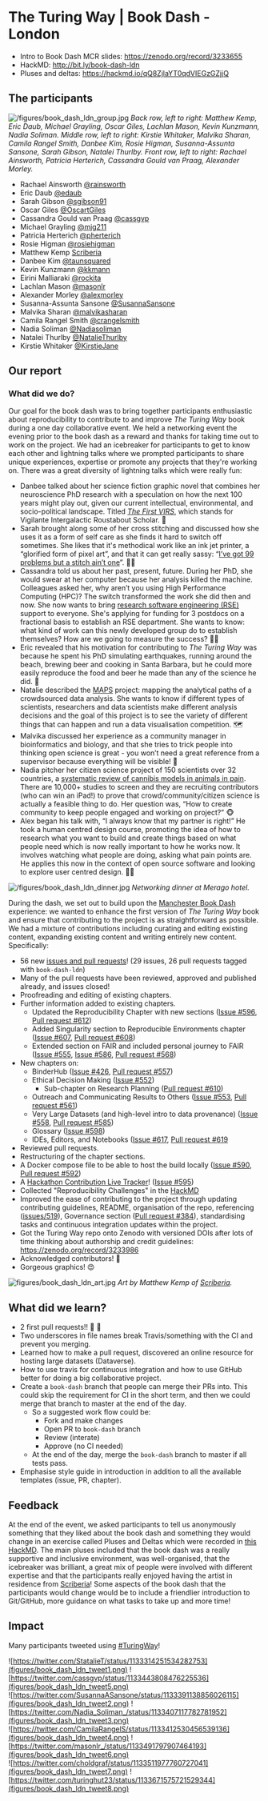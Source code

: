 # The Turing Way | Book Dash - London


* Intro to Book Dash MCR slides: https://zenodo.org/record/3233655
* HackMD: http://bit.ly/book-dash-ldn
* Pluses and deltas: https://hackmd.io/qQ8ZjlaYT0qdVIEGzGZjjQ

## The participants

![/figures/book_dash_ldn_group.jpg](figures/book_dash_ldn_group.jpg)
*Back row, left to right: Matthew Kemp, Eric Daub, Michael Grayling, Oscar Giles, Lachlan Mason, Kevin Kunzmann, Nadia Soliman. Middle row, left to right: Kirstie Whitaker, Malvika Sharan, Camila Rangel Smith, Danbee Kim, Rosie Higman, Susanna-Assunta Sansone, Sarah Gibson, Natalei Thurlby. Front row, left to right: Rachael Ainsworth, Patricia Herterich, Cassandra Gould van Praag, Alexander Morley.*

* Rachael Ainsworth [@rainsworth](https://github.com/rainsworth/)
* Eric Daub [@edaub](https://github.com/edaub)
* Sarah Gibson [@sgibson91](https://github.com/sgibson91) 
* Oscar Giles [@OscartGiles](https://github.com/OscartGiles)
* Cassandra Gould van Praag [@cassgvp](https://github.com/cassgvp)
* Michael Grayling [@mjg211](https://github.com/mjg211)
* Patricia Herterich [@pherterich](https://github.com/pherterich)
* Rosie Higman [@rosiehigman](https://github.com/rosiehigman)
* Matthew Kemp [Scriberia](http://www.scriberia.co.uk/)
* Danbee Kim [@taunsquared](https://github.com/taunsquared)
* Kevin Kunzmann [@kkmann](https://github.com/kkmann)
* Eirini Malliaraki [@rockita](https://github.com/rockita)
* Lachlan Mason [@masonlr](https://github.com/masonlr)
* Alexander Morley [@alexmorley](https://github.com/alexmorley)
* Susanna-Assunta Sansone [@SusannaSansone](https://github.com/SusannaSansone) 
* Malvika Sharan [@malvikasharan](https://github.com/malvikasharan)
* Camila Rangel Smith [@crangelsmith](https://github.com/crangelsmith)
* Nadia Soliman [@Nadiasoliman](https://github.com/nadiasoliman)
* Natalei Thurlby [@NatalieThurlby](https://github.com/NatalieThurlby)
* Kirstie Whitaker [@KirstieJane](https://github.com/KirstieJane/)



## Our report

### What did we do?

Our goal for the book dash was to bring together participants enthusiastic about reproducibility to contribute to and improve *The Turing Way* book during a one day collaborative event.
We held a networking event the evening prior to the book dash as a reward and thanks for taking time out to work on the project.
We had an icebreaker for participants to get to know each other and lightning talks where we prompted participants to share unique experiences, expertise or promote any projects that they're working on.
There was a great diversity of lightning talks which were really fun:
* Danbee talked about her science fiction graphic novel that combines her neuroscience PhD research with a speculation on how the next 100 years might play out, given our current intellectual, environmental, and socio-political landscape. Titled *[The First VIRS](http://www.danbeekim.org/VIRS)*, which stands for Vigilante Intergalactic Roustabout Scholar. :art: 
* Sarah brought along some of her cross stitching and discussed how she uses it as a form of self care as she finds it hard to switch off sometimes. She likes that it's methodical work like an ink jet printer, a “glorified form of pixel art”, and that it can get really sassy: “[I’ve got 99 problems but a stitch ain’t one](https://www.goodreads.com/book/show/31947717-i-got-99-problems-but-a-stitch-ain-t-one)”. :tipping_hand_woman: 
* Cassandra told us about her past, present, future. During her PhD, she would swear at her computer because her analysis killed the machine. Colleagues asked her, why aren’t you using High Performance Computing (HPC)? The switch transformed the work she did then and now. She now wants to bring [research software engineering (RSE)](https://researchsoftware.org/) support to everyone. She's applying for funding for 3 postdocs on a fractional basis to establish an RSE department. She wants to know: what kind of work can this newly developed group do to establish themselves? How are we going to measure the success? :woman_technologist:
* Eric revealed that his motivation for contributing to *The Turing Way* was because he spent his PhD simulating earthquakes, running around the beach, brewing beer and cooking in Santa Barbara, but he could more easily reproduce the food and beer he made than any of the science he did. :beers:
* Natalie described the [MAPS](https://jean-golding-institute.github.io/maps/) project: mapping the analytical paths of a crowdsourced data analysis. She wants to know if different types of scientists, researchers and data scientists make different analysis decisions and the goal of this project is to see the variety of different things that can happen and run a data visualisation competition. :world_map:
* Malvika discussed her experience as a community manager in bioinformatics and biology, and that she tries to trick people into thinking open science is great - you won’t need a great reference from a supervisor because everything will be visible! :eyes: 
* Nadia pitcher her citizen science project of 150 scientists over 32 countries, a [systematic review of cannibis models in animals in pain](https://form.jotform.com/90514957489169). There are 10,000+ studies to screen and they are recruiting contributors (who can win an iPad!) to prove that crowd/community/citizen science is actually a feasible thing to do. Her question was, “How to create community to keep people engaged and working on project?” :monkey_face:
* Alex began his talk with, “I always know that my partner is right!” He took a human centred design course, promoting the idea of how to research what you want to build and create things based on what people need which is now really important to how he works now. It involves watching what people are doing, asking what pain points are. He applies this now in the context of open source software and looking to explore user centred design. :man_technologist:


![/figures/book_dash_ldn_dinner.jpg](figures/book_dash_ldn_dinner.jpg)
*Networking dinner at Merago hotel.*

During the dash, we set out to build upon the [Manchester Book Dash](book-dash-mcr-report.md) experience: we wanted to enhance the first version of *The Turing Way* book and ensure that contributing to the project is as straightforward as possible.
We had a mixture of contributions including curating and editing existing content, expanding existing content and writing entirely new content.
Specifically:
* 56 new [issues and pull requests](https://github.com/alan-turing-institute/the-turing-way/labels/book-dash-ldn)! (29 issues, 26 pull requests tagged with ```book-dash-ldn```)
* Many of the pull requests have been reviewed, approved and published already, and issues closed!
* Proofreading and editing of existing chapters.
* Further information added to existing chapters.
  * Updated the Reproducibility Chapter with new sections ([Issue #596](https://github.com/alan-turing-institute/the-turing-way/issues/596), [Pull request #612](https://github.com/alan-turing-institute/the-turing-way/pull/612))
  * Added Singularity section to Reproducible Environments chapter ([Issue #607](https://github.com/alan-turing-institute/the-turing-way/issues/607), [Pull request #608](https://github.com/alan-turing-institute/the-turing-way/pull/608))
  * Extended section on FAIR and included personal journey to FAIR ([Issue #555](https://github.com/alan-turing-institute/the-turing-way/issues/555), [Issue #586](https://github.com/alan-turing-institute/the-turing-way/issues/586), [Pull request #568](https://github.com/alan-turing-institute/the-turing-way/pull/568))
* New chapters on:
  * BinderHub ([Issue #426](https://github.com/alan-turing-institute/the-turing-way/issues/426), [Pull request #557](https://github.com/alan-turing-institute/the-turing-way/pull/557))
  * Ethical Decision Making ([Issue #552](https://github.com/alan-turing-institute/the-turing-way/issues/552))
     * Sub-chapter on Research Planning ([Pull request #610](https://github.com/alan-turing-institute/the-turing-way/pull/610))
  * Outreach and Communicating Results to Others ([Issue #553](https://github.com/alan-turing-institute/the-turing-way/issues/553), [Pull request #561](https://github.com/alan-turing-institute/the-turing-way/pull/561))
  * Very Large Datasets (and high-level intro to data provenance) ([Issue #558](https://github.com/alan-turing-institute/the-turing-way/issues/558), [Pull request #585](https://github.com/alan-turing-institute/the-turing-way/pull/585))
  * Glossary ([Issue #598](https://github.com/alan-turing-institute/the-turing-way/issues/598))
  * IDEs, Editors, and Notebooks ([Issue #617](https://github.com/alan-turing-institute/the-turing-way/issues/617), [Pull request #619](https://github.com/alan-turing-institute/the-turing-way/pull/619)
* Reviewed pull requests.
* Restructuring of the chapter sections.
* A Docker compose file to be able to host the build locally ([Issue #590](https://github.com/alan-turing-institute/the-turing-way/issues/590), [Pull request #592](https://github.com/alan-turing-institute/the-turing-way/pull/592))
* A [Hackathon Contribution Live Tracker](https://alexmorley-watch-turing-way.glitch.me)! ([Issue #595](https://github.com/alan-turing-institute/the-turing-way/issues/595))
* Collected "Reproducibility Challenges" in the [HackMD](http://bit.ly/book-dash-ldn)
* Improved the ease of contributing to the project through updating contributing guidelines, README, organisation of the repo, referencing ([issues/519](https://github.com/alan-turing-institute/the-turing-way/issues/519)), Governance section ([Pull request #384](https://github.com/alan-turing-institute/the-turing-way/pull/384)), standardising tasks and continuous integration updates within the project.
* Got the Turing Way repo onto Zenodo with versioned DOIs after lots of time thinking about authorship and credit guidelines: https://zenodo.org/record/3233986
* Acknowledged contributors! :tada:
* Gorgeous graphics! :heart_eyes:

![figures/book_dash_ldn_art.jpg](figures/book_dash_ldn_art.jpg)
*Art by Matthew Kemp of [Scriberia](http://www.scriberia.co.uk/).*


## What did we learn?

* 2 first pull requests!! :bell: :bell:
* Two underscores in file names break Travis/something with the CI and prevent you merging.
* Learned how to make a pull request, discovered an online resource for hosting large datasets (Dataverse).
* How to use travis for continuous integration and how to use GitHub better for doing a big collaborative project.
* Create a `book-dash` branch that people can merge their PRs into. This could skip the requirement for CI in the short term, and then we could merge that branch to master at the end of the day.
  * So a suggested work flow could be:
    * Fork and make changes
    * Open PR to `book-dash` branch
    * Review (interate)
    * Approve (no CI needed)
  * At the end of the day, merge the `book-dash` branch to master if all tests pass.
* Emphasise style guide in introduction in addition to all the available templates (issue, PR, chapter).

## Feedback

At the end of the event, we asked participants to tell us anonymously something that they liked about the book dash and something they would change in an exercise called Pluses and Deltas which were recorded in [this HackMD](https://hackmd.io/9IIQpagHQoOGlwUnY98xQA).
The main pluses included that the book dash was a really supportive and inclusive environment, was well-organised, that the icebreaker was brilliant, a great mix of people were involved with different expertise and that the participants really enjoyed having the artist in residence from [Scriberia](http://www.scriberia.co.uk/)!
Some aspects of the book dash that the participants would change would be to include a friendlier introduction to Git/GitHub, more guidance on what tasks to take up and more time!

## Impact

Many participants tweeted using [#TuringWay](https://twitter.com/hashtag/TuringWay)!

![https://twitter.com/StatalieT/status/1133314251534282753](figures/book_dash_ldn_tweet1.png)
![https://twitter.com/cassgvp/status/1133443808476225536](figures/book_dash_ldn_tweet5.png)  
![https://twitter.com/SusannaASansone/status/1133391138856026115](figures/book_dash_ldn_tweet2.png)
![https://twitter.com/Nadia_Soliman_/status/1133407117782781952](figures/book_dash_ldn_tweet3.png)  
![https://twitter.com/CamilaRangelS/status/1133412530456539136](figures/book_dash_ldn_tweet4.png)
![https://twitter.com/masonlr_/status/1133491797907464193](figures/book_dash_ldn_tweet6.png)  
![https://twitter.com/choldgraf/status/1133511977760727041](figures/book_dash_ldn_tweet7.png)
![https://twitter.com/turinghut23/status/1133671575721529344](figures/book_dash_ldn_tweet8.png)
